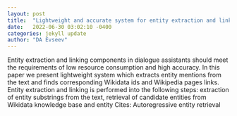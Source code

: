 ```yaml
---
layout: post
title:  "Lightweight and accurate system for entity extraction and linking"
date:   2022-06-30 03:02:10 -0400
categories: jekyll update
author: "DA Evseev"
---
```

Entity extraction and linking components in dialogue assistants should meet the requirements of low resource consumption and high accuracy. In this paper we present lightweight system which extracts entity mentions from the text and finds corresponding Wikidata ids and Wikipedia pages links. Entity extraction and linking is performed into the following steps: extraction of entity substrings from the text, retrieval of candidate entities from Wikidata knowledge base and entity  Cites: Autoregressive entity retrieval